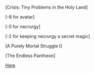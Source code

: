 [Crisis: Tiny Problems in the Holy Land]

[-8 for avatar]

[-5 for necrurgy]

[-2 for keeping necrurgy a secret magic]

[A Purely Mortal Struggle I]

[The Endless Pantheon]

[Here](https://old.reddit.com/r/GodhoodWB/comments/fv4ovs/endless_pantheon_turn_6/fmhla43/)